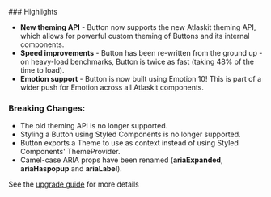 ###️ Highlights

- **New theming API** - Button now supports the new Atlaskit theming API, which allows for powerful custom theming of Buttons and
  its internal components.
- **Speed improvements** - Button has been re-written from the ground up - on heavy-load benchmarks, Button is twice as fast
  (taking 48% of the time to load).
- **Emotion support** - Button is now built using Emotion 10! This is part of a wider push
  for Emotion across all Atlaskit components.

### Breaking Changes:

- The old theming API is no longer supported.
- Styling a Button using Styled Components is no longer supported.
- Button exports a Theme to use as context instead of using Styled Components' ThemeProvider.
- Camel-case ARIA props have been renamed (**ariaExpanded**, **ariaHaspopup** and **ariaLabel**).

See the [upgrade guide](atlaskit.atlassian.com/packages/core/button/docs/upgrade-guide) for more details
